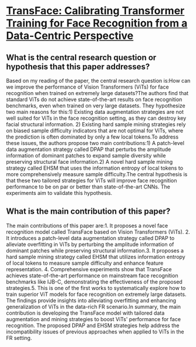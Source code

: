 # [TransFace: Calibrating Transformer Training for Face Recognition from a   Data-Centric Perspective](https://arxiv.org/abs/2308.10133)

## What is the central research question or hypothesis that this paper addresses?

Based on my reading of the paper, the central research question is:How can we improve the performance of Vision Transformers (ViTs) for face recognition when trained on extremely large datasets?The authors find that standard ViTs do not achieve state-of-the-art results on face recognition benchmarks, even when trained on very large datasets. They hypothesize two main reasons for this:1) Existing data augmentation strategies are not well suited for ViTs in the face recognition setting, as they can destroy key facial structural information. 2) Existing hard sample mining strategies rely on biased sample difficulty indicators that are not optimal for ViTs, where the prediction is often dominated by only a few local tokens.To address these issues, the authors propose two main contributions:1) A patch-level data augmentation strategy called DPAP that perturbs the amplitude information of dominant patches to expand sample diversity while preserving structural face information.2) A novel hard sample mining strategy called EHSM that uses the information entropy of local tokens to more comprehensively measure sample difficulty.The central hypothesis is that these two tailored strategies for ViTs will improve face recognition performance to be on par or better than state-of-the-art CNNs. The experiments aim to validate this hypothesis.


## What is the main contribution of this paper?

The main contributions of this paper are:1. It proposes a novel face recognition model called TransFace based on Vision Transformers (ViTs). 2. It introduces a patch-level data augmentation strategy called DPAP to alleviate overfitting in ViTs by perturbing the amplitude information of dominant patches while preserving structural information.3. It proposes a hard sample mining strategy called EHSM that utilizes information entropy of local tokens to measure sample difficulty and enhance feature representation. 4. Comprehensive experiments show that TransFace achieves state-of-the-art performance on mainstream face recognition benchmarks like IJB-C, demonstrating the effectiveness of the proposed strategies.5. This is one of the first works to systematically explore how to train superior ViT models for face recognition on extremely large datasets. The findings provide insights into alleviating overfitting and enhancing generalization of ViTs in the data-rich FR scenario.In summary, the main contribution is developing the TransFace model with tailored data augmentation and mining strategies to boost ViTs' performance for face recognition. The proposed DPAP and EHSM strategies help address the incompatibility issues of previous approaches when applied to ViTs in the FR setting.
